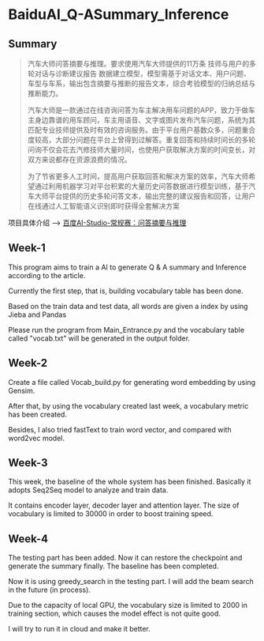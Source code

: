 # BaiduAI_Q-ASummary_Inference

## Summary

> 汽车大师问答摘要与推理。要求使用汽车大师提供的11万条 技师与用户的多轮对话与诊断建议报告 数据建立模型，模型需基于对话文本、用户问题、车型与车系，输出包含摘要与推断的报告文本，综合考验模型的归纳总结与推断能力。
>
> 汽车大师是一款通过在线咨询问答为车主解决用车问题的APP，致力于做车主身边靠谱的用车顾问，车主用语音、文字或图片发布汽车问题，系统为其匹配专业技师提供及时有效的咨询服务。由于平台用户基数众多，问题重合度较高，大部分问题在平台上曾得到过解答。重复回答和持续时间长的多轮问询不仅会花去汽修技师大量时间，也使用户获取解决方案的时间变长，对双方来说都存在资源浪费的情况。
>
> 为了节省更多人工时间，提高用户获取回答和解决方案的效率，汽车大师希望通过利用机器学习对平台积累的大量历史问答数据进行模型训练，基于汽车大师平台提供的历史多轮问答文本，输出完整的建议报告和回答，让用户在线通过人工智能语义识别即时获得全套解决方案

项目具体介绍 --> [百度AI-Studio-常规赛：问答摘要与推理](https://aistudio.baidu.com/aistudio/competition/detail/3)



## Week-1

This program aims to train a AI to generate Q & A summary and Inference according to the article.

Currently the first step, that is, building vocabulary table has been done.

Based on the train data and test data, all words are given a index by using Jieba and Pandas

Please run the program from Main_Entrance.py and the vocabulary table called "vocab.txt" will be generated in the output folder.



## Week-2

Create a file called Vocab_build.py for generating word embedding by using Gensim.

After that, by using the vocabulary created last week, a vocabulary metric has been created.

Besides, I also tried fastText to train word vector, and compared with word2vec model.



## Week-3

This week, the baseline of the whole system has been finished. Basically it adopts Seq2Seq model to analyze and train data.

It contains encoder layer, decoder layer and attention layer. The size of vocabulary is limited to 30000 in order to boost training speed.  



## Week-4

The testing part has been added. Now it can restore the checkpoint and generate the summary finally. The baseline has been completed.

Now it is using greedy_search in the testing part. I will add the beam search in the future (in process).

Due to the capacity of local GPU, the vocabulary size is limited to 2000 in training section, which causes the model effect is not quite good.

I will try to run it in cloud and make it better.



